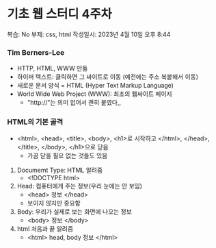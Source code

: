 # 기초 웹 스터디 4주차

복습: No
부제: css, html
작성일시: 2023년 4월 10일 오후 8:44

### Tim Berners-Lee

- HTTP, HTML, WWW 만듦
- 하이퍼 텍스트: 클릭하면 그 싸이트로 이동 (예전에는 주소 복붙해서 이동)
- 새로운 문서 양식 = HTML (Hyper Text Markup Language)
- World Wide Web Project (WWW): 최초의 웹싸이트 페이지
    - "http://"는 의미 없어서 괜히 붙였다,,

### HTML의 기본 골격

- \<html>, \<head>, \<title>, \<body>, \<h1>로 시작하고 \</html>, \</head>, \</title>, \</body>, \</h1>으로 닫음
    - 가끔 닫을 필요 없는 것들도 있음
1. Documemt Type: HTML 알려줌
    - \<!DOCTYPE html>
2. Head: 컴퓨터에게 주는 정보(우리 눈에는 안 보임)
    - \<head> 정보 \</head>
    - 보이지 않지만 중요함
3. Body: 우리가 실제로 보는 화면에 나오는 정보
    - \<body> 정보 \</body>
4. html 처음과 끝 알려줌
    - \<html> head, body 정보 \</html>
